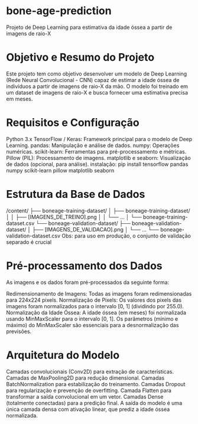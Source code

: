 # bone-age-prediction
Projeto de Deep Learning para estimativa da idade óssea a partir de imagens de raio-X
# Objetivo e Resumo do Projeto
Este projeto tem como objetivo desenvolver um modelo de Deep Learning (Rede Neural Convolucional - CNN) capaz de estimar a idade óssea de indivíduos a partir de imagens de raio-X da mão. O modelo foi treinado em um dataset de imagens de raio-X e busca fornecer uma estimativa precisa em meses.
# Requisitos e Configuração
Python 3.x
TensorFlow / Keras: Framework principal para o modelo de Deep Learning.
pandas: Manipulação e análise de dados.
numpy: Operações numéricas.
scikit-learn: Ferramentas para pré-processamento e métricas.
Pillow (PIL): Processamento de imagens.
matplotlib e seaborn: Visualização de dados (opcional, para análise).
instalação: pip install tensorflow pandas numpy scikit-learn pillow matplotlib seaborn
# Estrutura da Base de Dados
/content/
├── boneage-training-dataset/
│   ├── boneage-training-dataset/
│   │   ├── [IMAGENS_DE_TREINO].png
│   │   └── ...
│   └── boneage-training-dataset.csv
└── boneage-validation-dataset/
    ├── boneage-validation-dataset/
    │   ├── [IMAGENS_DE_VALIDACAO].png
    │   └── ...
    └── boneage-validation-dataset.csv
  Obs: para uso em produção, o conjunto de validação separado é crucial
 # Pré-processamento dos Dados
 As imagens e os dados foram pré-processados da seguinte forma:

Redimensionamento de Imagens: Todas as imagens foram redimensionadas para 224x224 pixels.
Normalização de Pixels: Os valores dos pixels das imagens foram normalizados para o intervalo [0, 1] (dividindo por 255.0).
Normalização da Idade Óssea: A idade óssea (em meses) foi normalizada usando MinMaxScaler para o intervalo [0, 1]. Os parâmetros (mínimo e máximo) do MinMaxScaler são essenciais para a desnormalização das previsões.
# Arquitetura do Modelo
Camadas convolucionais (Conv2D) para extração de características.
Camadas de MaxPooling2D para redução dimensional.
Camadas BatchNormalization para estabilização do treinamento.
Camadas Dropout para regularização e prevenção de overfitting.
Camada Flatten para transformar a saída convolucional em um vetor.
Camadas Dense (totalmente conectadas) para a predição final.
A saída do modelo é uma única camada densa com ativação linear, que prediz a idade óssea normalizada.


